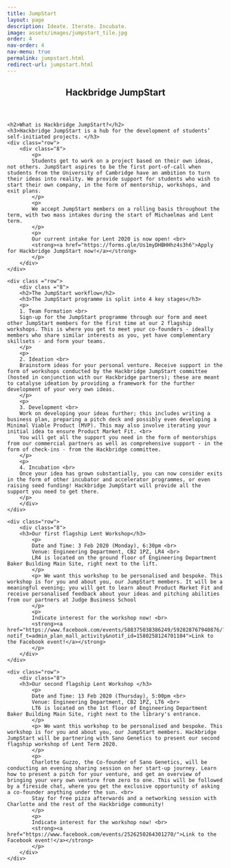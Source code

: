 ```yaml
---
title: JumpStart
layout: page
description: Ideate. Iterate. Incubate.
image: assets/images/jumpstart_tile.jpg
order: 4
nav-order: 4
nav-menu: true
permalink: jumpstart.html
redirect-url: jumpstart.html
---
```


<!-- Main -->
<div id="main" class="alt">

<!-- One -->
<section id="one">
	<div class="inner">
		<header class="major">
			<h1>Hackbridge JumpStart</h1>
		</header>

    <h2>What is Hackbridge JumpStart?</h2>
    <h3>Hackbridge JumpStart is a hub for the development of students’ self-initiated projects. </h3> 
    <div class="row"> 
        <div class="8">
            <p>
            Students get to work on a project based on their own ideas, not others. JumpStart aspires to be the first port-of-call when students from the University of Cambridge have an ambition to turn their ideas into reality. We provide support for students who wish to start their own company, in the form of mentorship, workshops, and exit plans.
            </p>
            <p>
            We accept JumpStart members on a rolling basis throughout the term, with two mass intakes during the start of Michaelmas and Lent term.
            </p>
            <p>
            Our current intake for Lent 2020 is now open! <br>
            <strong><a href="https://forms.gle/Us1myDHBHHhz4s3h6">Apply for Hackbridge JumpStart now!</a></strong>
            </p>
        </div>
    </div>

    <div class ="row">
        <div class ="8">
        <h2>The JumpStart workflow</h2>
        <h3>The JumpStart programme is split into 4 key stages</h3>
        <p>
        1. Team Formation <br>
        Sign-up for the JumpStart programme through our form and meet other JumpStart members for the first time at our 2 flagship workshops. This is where you get to meet your co-founders - ideally members who share similar interests as you, yet have complementary skillsets - and form your teams.
        </p>
        <p>
        2. Ideation <br>
        Brainstorm ideas for your personal venture. Receive support in the form of workshops conducted by the Hackbridge JumpStart committee (hosted in conjunction with our Hackbridge partners); these are meant to catalyse ideation by providing a framework for the further development of your very own ideas.
        </p>
        <p>
        3. Development <br>
        Work on developing your ideas further; this includes writing a business plan, preparing a pitch deck and possibly even developing a Minimal Viable Product (MVP). This may also involve iterating your initial idea to ensure Product Market Fit. <br>
        You will get all the support you need in the form of mentorships from our commercial partners as well as comprehensive support - in the form of check-ins - from the Hackbridge committee.
        </p>
        <p>
        4. Incubation <br>
        Once your idea has grown substantially, you can now consider exits in the form of other incubator and accelerator programmes, or even raising seed funding! Hackbridge JumpStart will provide all the support you need to get there.
        </p>
        </div>
    </div>

    <div class="row">
        <div class="8">
        <h3>Our first flagship Lent Workshop</h3>
            <p>
            Date and Time: 3 Feb 2020 (Monday), 6:30pm <br>
            Venue: Engineering Department, CB2 1PZ, LR4 <br>
            LR4 is located on the ground floor of Engineering Department Baker Building Main Site, right next to the lift.
            </p>
            <p> We want this workshop to be personalised and bespoke. This workshop is for you and about you, our JumpStart members. It will be a meaningful evening; you will get to learn about Product Market Fit and receive personalised feedback about your ideas and pitching abilities from our partners at Judge Business School
            </p>
            <p>
            Indicate interest for the workshop now! <br>
            <strong><a href="https://www.facebook.com/events/588375038386249/592828767940876/?notif_t=admin_plan_mall_activity&notif_id=1580258124701104">Link to the Facebook event!</a></strong>
            </p>
        </div>
    </div>

    <div class="row">
        <div class="8">
        <h3>Our second flagship Lent Workshop </h3>
            <p>
            Date and Time: 13 Feb 2020 (Thursday), 5:00pm <br>
            Venue: Engineering Department, CB2 1PZ, LT6 <br>
            LT6 is located on the 1st floor of Engineering Department Baker Building Main Site, right next to the library's entrance.
            </p>
            <p> We want this workshop to be personalised and bespoke. This workshop is for you and about you, our JumpStart members. Hackbridge JumpStart will be partnering with Sano Genetics to present our second flagship workshop of Lent Term 2020.
            </p>
            <p>
            Charlotte Guzzo, the Co-founder of Sano Genetics, will be conducting an evening sharing session on her start-up journey. Learn how to present a pitch for your venture, and get an overview of bringing your very own venture from zero to one. This will be followed by a fireside chat, where you get the exclusive opportunity of asking a co-founder anything under the sun. <br>
            Stay for free pizza afterwards and a networking session with Charlotte and the rest of the Hackbridge community!
            </p>
            <p>
            Indicate interest for the workshop now! <br>
            <strong><a href="https://www.facebook.com/events/2526250264301270/">Link to the Facebook event!</a></strong>
            </p>
        </div>
    </div>

</div>
</section>

